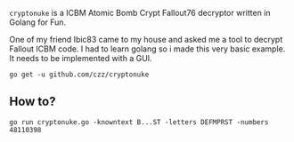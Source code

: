 `cryptonuke` is a ICBM Atomic Bomb Crypt Fallout76 decryptor written in Golang for Fun.

One of my friend Ibic83 came to my house and asked me a tool to decrypt Fallout ICBM code.
I had to learn golang so i made this very basic example. It needs to be implemented with a GUI. 

    go get -u github.com/czz/cryptonuke

## How to?

    go run cryptonuke.go -knowntext B...ST -letters DEFMPRST -numbers 48110398

